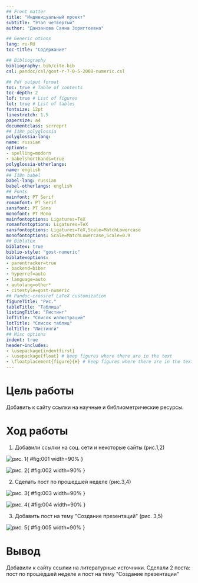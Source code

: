 ```yaml
---
## Front matter
title: "Индивидуальный проект"
subtitle: "Этап четвертый"
author: "Данзанова Саяна Зоригтоевна"

## Generic otions
lang: ru-RU
toc-title: "Содержание"

## Bibliography
bibliography: bib/cite.bib
csl: pandoc/csl/gost-r-7-0-5-2008-numeric.csl

## Pdf output format
toc: true # Table of contents
toc-depth: 2
lof: true # List of figures
lot: true # List of tables
fontsize: 12pt
linestretch: 1.5
papersize: a4
documentclass: scrreprt
## I18n polyglossia
polyglossia-lang:
name: russian
options:
- spelling=modern
- babelshorthands=true
polyglossia-otherlangs:
name: english
## I18n babel
babel-lang: russian
babel-otherlangs: english
## Fonts
mainfont: PT Serif
romanfont: PT Serif
sansfont: PT Sans
monofont: PT Mono
mainfontoptions: Ligatures=TeX
romanfontoptions: Ligatures=TeX
sansfontoptions: Ligatures=TeX,Scale=MatchLowercase
monofontoptions: Scale=MatchLowercase,Scale=0.9
## Biblatex
biblatex: true
biblio-style: "gost-numeric"
biblatexoptions:
- parentracker=true
- backend=biber
- hyperref=auto
- language=auto
- autolang=other*
- citestyle=gost-numeric
## Pandoc-crossref LaTeX customization
figureTitle: "Рис."
tableTitle: "Таблица"
listingTitle: "Листинг"
lofTitle: "Список иллюстраций"
lotTitle: "Список таблиц"
lolTitle: "Листинги"
## Misc options
indent: true
header-includes:
- \usepackage{indentfirst}
- \usepackage{float} # keep figures where there are in the text
- \floatplacement{figure}{H} # keep figures where there are in the text
---
```

# Цель работы
Добавить к сайту ссылки на научные и библиометрические ресурсы.

# Ход работы
1. Добавили ссылки на соц. сети и некоторые сайты (рис.1,2)

![рис. 1](1.jpg){ #fig:001 width=90% }

![рис. 2](2.jpg){ #fig:002 width=90% }

2. Сделать пост по прошедшей неделе (рис.3,4)

![рис. 3](3.jpg){ #fig:003 width=90% }

![рис. 4](4.jpg){ #fig:004 width=90% }

3. Добавить пост на тему "Создание презентаций" (рис. 3,5)

![рис. 5](5.jpg){ #fig:005 width=90% }
# Вывод
Добавили к сайту ссылки на литературные источники. Сделали 2 поста: пост по прошедшей неделе и пост на тему "Создание презентации"